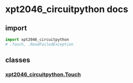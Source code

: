 # xpt2046_circuitpython docs

## import
```py
import xpt2046_circuitpython
# .Touch, .ReadFailedException
```

## classes
### [xpt2046_circuitpython.Touch](xpt2046_circuitpython.md#touch)